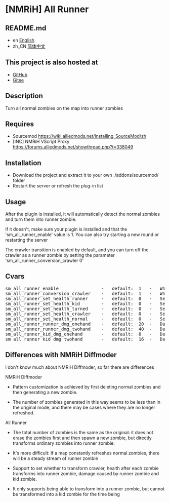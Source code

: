 # [NMRiH] All Runner


## README.md

- en [English](./readme.en.md)
- zh_CN [简体中文](./readme.md)


## This project is also hosted at

- [GitHub](https://github.com/F1F88/nmrih_all_runner)
- [Gitee](https://gitee.com/f1f88/nmrih_all_runner)


## Description

Turn all normal zombies on the map into runner zombies


## Requires

- Sourcemod https://wiki.alliedmods.net/Installing_SourceMod/zh
- [INC] NMRiH VScript Proxy https://forums.alliedmods.net/showthread.php?t=338049


## Installation

- Download the project and extract it to your own ./addons/sourcemod/ folder
- Restart the server or refresh the plug-in list


## Usage

After the plugin is installed, it will automatically detect the normal zombies and turn them into runner zombie.

If it doesn't, make sure your plugin is installed and that the 'sm_all_runner_enable' value is 1. You can also try starting a new round or restarting the server

The crawler transition is enabled by default, and you can turn off the crawler as a runner zombie by setting the parameter 'sm_all_runner_conversion_crawler 0'


## Cvars

<pre>
sm_all_runner_enable                -   default:  1   -   Whether to enable the plugins
sm_all_runner_conversion_crawler    -   default:  1   -   Whether to transform the crawler
sm_all_runner_set_health_runner     -   default:  0   -   Set the runner HP (0=Auto match difficulty)
sm_all_runner_set_health_kid        -   default:  0   -   Set the kid HP (0=Auto match difficulty)
sm_all_runner_set_health_turned     -   default:  0   -   Set the turned HP (0=Auto match difficulty)
sm_all_runner_set_health_crawler    -   default:  0   -   Set the amount of health that crawler zombie converts to runner (0=Auto match difficulty)
sm_all_runner_set_health_normal     -   default:  0   -   Set the amount of health that normal zombie converts to runner (0=Auto match difficulty)
sm_all_runner_runner_dmg_onehand    -   default:  20  -   Damage runner zombie does with one handed attacks
sm_all_runner_runner_dmg_twohand    -   default:  40  -   Damage runner zombie does with two handed attacks
sm_all_runner_kid_dmg_onehand       -   default:  8   -   Damage kid zombie does with one handed attacks
sm_all_runner_kid_dmg_twohand       -   default:  16  -   Damage kid zombie does with two handed attacks
</pre>


## Differences with NMRiH Diffmoder

I don't know much about NMRIH Diffmoder, so far there are differences

NMRiH Diffmoder

- Pattern customization is achieved by first deleting normal zombies and then generating a new zombie.

- The number of zombies generated in this way seems to be less than in the original mode, and there may be cases where they are no longer refreshed.

All Runner

- The total number of zombies is the same as the original: it does not erase the zombies first and then spawn a new zombie, but directly transforms ordinary zombies into runner zombie.

- It's more difficult: If a map constantly refreshes normal zombies, there will be a steady stream of runner zombie

- Support to set whether to transform crawler, health after each zombie transforms into runner zombie, damage caused by runner zombie and kid zombie.

- It only supports being able to transform into a runner zombie, but cannot be transformed into a kid zombie for the time being
